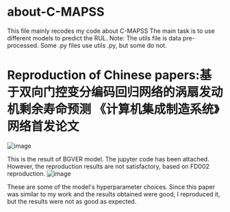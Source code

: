 # about-C-MAPSS
This file mainly recodes my code about C-MAPSS
The main task is to use different models to predict the RUL.
Note: The utils file is data pre-processed. Some .py files use utils .py, but some do not.
# Reproduction of Chinese papers:基于双向门控变分编码回归网络的涡扇发动机剩余寿命预测 《计算机集成制造系统》网络首发论文
![image](https://github.com/sc3147903409/about-C-MAPSS/assets/137983953/83346e66-3f30-49c1-9e47-ca218e64a609)

This is the result of BGVER model. The jupyter code has been attached. However, the reproduction results are not satisfactory, based on FD002 reproduction.
![image](https://github.com/sc3147903409/about-C-MAPSS/assets/137983953/900f18b3-48c6-44a1-a661-2d995fc6bcc3)

These are some of the model's hyperparameter choices. 
Since this paper was similar to my work and the results obtained were good, I reproduced it, but the results were not as good as expected.
